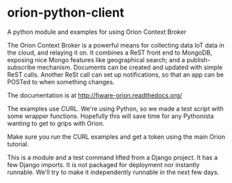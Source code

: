 # orion-python-client
A python module and examples for using Orion Context Broker

The Orion Context Broker is a powerful means for collecting data 
IoT data in the cloud, and relaying it on.  It combines a ReST front 
end to MongoDB, exposing nice Mongo features like geographical search;
and a publish-subscribe mechanism.   Documents can be created and updated
with simple ReST calls.  Another ReSt call can set up notifications,
so that an app can be POSTed to when something changes.

The documentation is at
 http://fiware-orion.readthedocs.org/
 
The examples use CURL.  We're using Python, so we made a test script with
some wrapper functions.  Hopefully this will save time for any Pythonista
wanting to get to grips with Orion.

Make sure you run the CURL examples and get a token using the main Orion tutorial.
 
This is a module and a test command lifted from a Django project.  It has a
few Django imports.  It is not packaged for deployment nor instantly runnable.  We'll try to make it independently runnable in the next few days.

